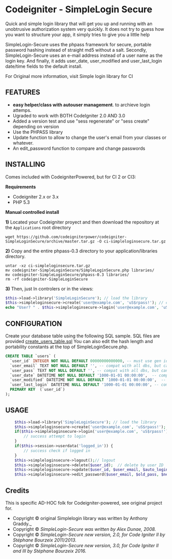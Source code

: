 Codeigniter - SimpleLogin Secure
=============

Quick and simple login library that will get you up and running with an unobtrusive authorization system very quickly. It does not try to guess how you want to structure your app, it simply tries to give you a little help

SimpleLogin-Secure uses the phpass framework for secure, portable password hashing instead of straight md5 without a salt.  Secondly, SimpleLogin-Secure uses an e-mail address instead of a user name as the login key.  And finally, it adds user_date, user_modified and user_last_login date/time fields to the default install.

For Original more information, visit Simple login library for CI

## FEATURES

* **easy helper/class with autouser management**. to archieve login attemps.
* Ugraded to work with BOTH CodeIgniter 2.0 AND 3.0
* Added a version test and use "sess regenerate" or "sess create" depending on version
* Use the PHPASS library 
* Update function to allow to change the user's email from your classes or whatever.
* An edit_password function to compare and change passwords

## INSTALLING

Comes included with CodeigniterPowered, but for CI 2 or CI3:

**Requirements**

* Codeigniter 2.x or 3.x
* PHP 5.3

**Manual controlled install**

**1)** Located your Codeigniter proyect and then download the repository at the `Applications` root directory

`wget https://github.com/codeigniterpower/codeigniter-SimpleLoginSecure/archive/master.tar.gz -O ci-simpleloginsecure.tar.gz`

**2)** Copy  and the entire phpass-0.3 directory to your application/libraries directory.

```
untar -xz ci-simpleloginsecure.tar.gz
mv codeigniter-SimpleLoginSecure/SimpleLoginSecure.php libraries/
mv codeigniter-SimpleLoginSecure/phpass-0.3 libraries/
rm -rf codeigniter-SimpleLoginSecure
```

**3)** Then, just In controlers or in the views:

``` php
$this->load->library('SimpleLoginSecure'); // load the library
$this->simpleloginsecure->create('user@example.com', 'uS$rpass!'); // create a new user
echo "User? " . $this->simpleloginsecure->login('user@example.com', 'uS$rpass!');
```

## CONFIGURATION

Create your database table using the following SQL sample. SQL files are provided [create_users_table.sql](create_users_table.sql)
You can also edit the hash length and portability constants at the top of SimpleLoginSecure.php.

``` sql
CREATE TABLE `users` (
  `user_id` INTEGER NOT NULL DEFAULT 00000000000000, -- must use gen id in php code
  `user_email` TEXT NOT NULL DEFAULT '', -- compat with all dbs, but cannot be empty
  `user_pass` TEXT NOT NULL DEFAULT '', -- compat with all dbs, but cannot be empty
  `user_date` DATETIME NOT NULL DEFAULT '1000-01-01 00:00:00',  -- compat with all dbs
  `user_modified` DATETIME NOT NULL DEFAULT '1000-01-01 00:00:00',  -- compat with all dbs
  `user_last_login` DATETIME NULL DEFAULT '1000-01-01 00:00:00', -- compat with all dbs
  PRIMARY KEY  (`user_id`)
);
```

## USAGE


```php
    $this->load->library('SimpleLoginSecure'); // load the library
    $this->simpleloginsecure->create('user@example.com', 'uS$rpass!'); // create a new user
    if($this->simpleloginsecure->login('user@example.com', 'uS$rpass!')) {
        // success attempt to login
    }
    if($this->session->userdata('logged_in')) {
        // success check if logged in
    }
    $this->simpleloginsecure->logout();// logout
    $this->simpleloginsecure->delete($user_id);  // delete by user ID
    $this->simpleloginsecure->update($user_id, $user_email, $auto_login); // Update user Email
    $this->simpleloginsecure->edit_password($user_email, $old_pass, $new_pass) // Update Password
```


## Credits

This is specific AD-HOC folk for Codeigniter-powered, see original project for.

- Copyright © original Simplelogin library was written by Anthony Graddy._    
- Copyright © _SimpleLogin-Secure was written by Alex Dunae, 2008._  
- Copyright © _SimpleLogin-Secure new version, 2.0, for Code Igniter II by Stéphane Bourzeix 2011/2013._
- Copyright © _SimpleLogin-Secure new version, 3.0, for Code Igniter II and III by Stéphane Bourzeix 2016._
